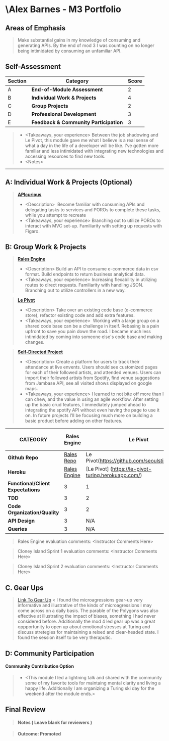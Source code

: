 # \Alex Barnes - M3 Portfolio

## Areas of Emphasis

> Make substantial gains in my knowledge of consuming and generating APIs.  By the end of mod 3 I was counting on no longer being intimidated by consuming an unfamiliar API.

## Self-Assessment

| Section | Category | Score |
| --- | ----- | --- |
| A | **End-of-Module Assessment** | 2 |
| B | **Individual Work & Projects** | 4 |
| C | **Group Projects** | 2 |
| D | **Professional Development** | 3 |
| E | **Feedback & Community Participation** | 3 |

>* \<Takeaways, your experience>
   Between the job shadowing and Le Pivot, this module gave me what I believe is a real sense of what a day in the life of a developer will be like.  I've gotten more familiar and less intimidated with integrating new technologies and accessing resources to find new tools.
>* \<Notes>

-----------------------

## A: Individual Work & Projects (Optional)

> **[APIcurious](https://github.com/abarnes26/api_curious)**
>* \<Description>
  Become familiar with consuming APIs and delegating tasks to services and POROs to complete these tasks, while you attempt to recreate
>* \<Takeaways, your experience>
  Branching out to utilize POROs to interact with MVC set-up.  Familiarity with setting up requests with Figaro.

## B: Group Work & Projects

> **[Rales Engine](https://github.com/abarnes26/rales_engine)**
>* \<Description>
  Build an API to consume e-commerce data in csv format.  Build endpoints to return business analytical data.
>* \<Takeaways, your experience>
  Increasing flexability in utilizing routes to direct requests.  Familiarity with handling JSON.  Branching out to utilize controllers in a new way.

> **[Le Pivot](https://github.com/seoulstice/le_pivot)**
>* \<Description>
  Take over an existing code base (e-commerce store), refactor existing code and add extra features.
>* \<Takeaways, your experience>
  Working with a large group on a shared code base can be a challenge in itself.  Rebasing is a pain upfront to save you pain down the road. I became much less intimidated by coming into someone else's code base and making changes.

> **[Self-Directed Project](https://github.com/abarnes26/stub_stash)**
>* \<Description>
  Create a platform for users to track their attendance at live envents. Users should see customized pages for each of their followed artists, and attended venues. Users can import their followed artists from Spotify, find venue suggestions from Jambase API, see all visited shows displayed on google maps.
>* \<Takeaways, your experience>
  I learned to not bite off more than I can chew, and the value in using an agile workflow.  After setting up the basic crud features, I immediately jumped ahead to integrating the spotify API without even having the page to use it on.  In future projects I'll be focusing much more on building a basic product before adding on other features.

| CATEGORY | Rales Engine | Le Pivot | Self-Directed Project |
| --- | --- | --- | --- |
| **Github Repo** | [Rales Repo](https://github.com/abarnes26/rales_engine) | Le Pivot(https://github.com/seoulstice/le_pivot) | [Self-Directed](https://github.com/abarnes26/stub_stash) |
| **Heroku** | [Rales Engine](https://) | [Le Pivot] (https://le-pivot-turing.herokuapp.com/) | [Self-Directed](https://stub-stash.herokuapp.com/) |
| **Functional/Client Expectations** | 3 | 1 | 3 |
| **TDD** | 3 | 2 | 2 |
| **Code Organization/Quality** | 3 | 2 | 3 |
| **API Design** | 3 | N/A | N/A |
| **Queries** | 3 | N/A | N/A |

> Rales Engine evaluation comments:
\<Instructor Comments Here>

> Cloney Island Sprint 1 evaluation comments:
\<Instructor Comments Here>

> Cloney Island Sprint 2 evaluation comments:
\<Instructor Comments Here>

## C. **Gear Ups**

> [Link To Gear Up]()
\< I found the microagressions gear-up very informative and illustrative of the kinds of microagressions I may come across on a daily basis.  The parable of the Polygons was also effective at illustrating the impact of biases, something I had never considered before.  Additionally the mod 4 led gear up was a great oppportunity to open up about emotional stresses at Turing and discuss stretegies for maintaining a relxed and clear-headed state.  I found the session itself to be very theraputic.

## D: Community Participation

#### **Community Contribution Option**
>* \<This module I led a lightning talk and shared with the community some of my favorite tools for maintaing mental clarity and living a happy life.  Additionally I am organizing a Turing ski day for the weekend after the module ends.>

## Final Review

> #### Notes ( Leave blank for reviewers )

> #### Outcome: Promoted
